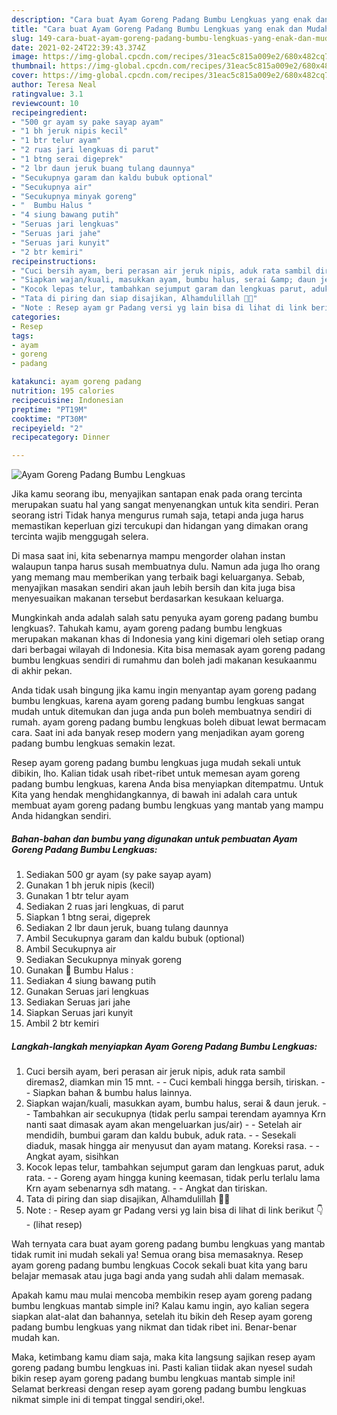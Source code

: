 ```yaml
---
description: "Cara buat Ayam Goreng Padang Bumbu Lengkuas yang enak dan Mudah Dibuat"
title: "Cara buat Ayam Goreng Padang Bumbu Lengkuas yang enak dan Mudah Dibuat"
slug: 149-cara-buat-ayam-goreng-padang-bumbu-lengkuas-yang-enak-dan-mudah-dibuat
date: 2021-02-24T22:39:43.374Z
image: https://img-global.cpcdn.com/recipes/31eac5c815a009e2/680x482cq70/ayam-goreng-padang-bumbu-lengkuas-foto-resep-utama.jpg
thumbnail: https://img-global.cpcdn.com/recipes/31eac5c815a009e2/680x482cq70/ayam-goreng-padang-bumbu-lengkuas-foto-resep-utama.jpg
cover: https://img-global.cpcdn.com/recipes/31eac5c815a009e2/680x482cq70/ayam-goreng-padang-bumbu-lengkuas-foto-resep-utama.jpg
author: Teresa Neal
ratingvalue: 3.1
reviewcount: 10
recipeingredient:
- "500 gr ayam sy pake sayap ayam"
- "1 bh jeruk nipis kecil"
- "1 btr telur ayam"
- "2 ruas jari lengkuas di parut"
- "1 btng serai digeprek"
- "2 lbr daun jeruk buang tulang daunnya"
- "Secukupnya garam dan kaldu bubuk optional"
- "Secukupnya air"
- "Secukupnya minyak goreng"
- "  Bumbu Halus "
- "4 siung bawang putih"
- "Seruas jari lengkuas"
- "Seruas jari jahe"
- "Seruas jari kunyit"
- "2 btr kemiri"
recipeinstructions:
- "Cuci bersih ayam, beri perasan air jeruk nipis, aduk rata sambil diremas2, diamkan min 15 mnt. - Cuci kembali hingga bersih, tiriskan. - Siapkan bahan &amp; bumbu halus lainnya."
- "Siapkan wajan/kuali, masukkan ayam, bumbu halus, serai &amp; daun jeruk. - Tambahkan air secukupnya (tidak perlu sampai terendam ayamnya Krn nanti saat dimasak ayam akan mengeluarkan jus/air) - Setelah air mendidih, bumbui garam dan kaldu bubuk, aduk rata. - Sesekali diaduk, masak hingga air menyusut dan ayam matang. Koreksi rasa. - Angkat ayam, sisihkan"
- "Kocok lepas telur, tambahkan sejumput garam dan lengkuas parut, aduk rata. - Goreng ayam hingga kuning keemasan, tidak perlu terlalu lama Krn ayam sebenarnya sdh matang.  - Angkat dan tiriskan."
- "Tata di piring dan siap disajikan, Alhamdulillah 🙏😉"
- "Note : Resep ayam gr Padang versi yg lain bisa di lihat di link berikut 👇           (lihat resep)"
categories:
- Resep
tags:
- ayam
- goreng
- padang

katakunci: ayam goreng padang 
nutrition: 195 calories
recipecuisine: Indonesian
preptime: "PT19M"
cooktime: "PT30M"
recipeyield: "2"
recipecategory: Dinner

---
```



![Ayam Goreng Padang Bumbu Lengkuas](https://img-global.cpcdn.com/recipes/31eac5c815a009e2/680x482cq70/ayam-goreng-padang-bumbu-lengkuas-foto-resep-utama.jpg)

Jika kamu seorang ibu, menyajikan santapan enak pada orang tercinta merupakan suatu hal yang sangat menyenangkan untuk kita sendiri. Peran seorang istri Tidak hanya mengurus rumah saja, tetapi anda juga harus memastikan keperluan gizi tercukupi dan hidangan yang dimakan orang tercinta wajib menggugah selera.

Di masa  saat ini, kita sebenarnya mampu mengorder olahan instan walaupun tanpa harus susah membuatnya dulu. Namun ada juga lho orang yang memang mau memberikan yang terbaik bagi keluarganya. Sebab, menyajikan masakan sendiri akan jauh lebih bersih dan kita juga bisa menyesuaikan makanan tersebut berdasarkan kesukaan keluarga. 



Mungkinkah anda adalah salah satu penyuka ayam goreng padang bumbu lengkuas?. Tahukah kamu, ayam goreng padang bumbu lengkuas merupakan makanan khas di Indonesia yang kini digemari oleh setiap orang dari berbagai wilayah di Indonesia. Kita bisa memasak ayam goreng padang bumbu lengkuas sendiri di rumahmu dan boleh jadi makanan kesukaanmu di akhir pekan.

Anda tidak usah bingung jika kamu ingin menyantap ayam goreng padang bumbu lengkuas, karena ayam goreng padang bumbu lengkuas sangat mudah untuk ditemukan dan juga anda pun boleh membuatnya sendiri di rumah. ayam goreng padang bumbu lengkuas boleh dibuat lewat bermacam cara. Saat ini ada banyak resep modern yang menjadikan ayam goreng padang bumbu lengkuas semakin lezat.

Resep ayam goreng padang bumbu lengkuas juga mudah sekali untuk dibikin, lho. Kalian tidak usah ribet-ribet untuk memesan ayam goreng padang bumbu lengkuas, karena Anda bisa menyiapkan ditempatmu. Untuk Kita yang hendak menghidangkannya, di bawah ini adalah cara untuk membuat ayam goreng padang bumbu lengkuas yang mantab yang mampu Anda hidangkan sendiri.

<!--inarticleads1-->

##### Bahan-bahan dan bumbu yang digunakan untuk pembuatan Ayam Goreng Padang Bumbu Lengkuas:

1. Sediakan 500 gr ayam (sy pake sayap ayam)
1. Gunakan 1 bh jeruk nipis (kecil)
1. Gunakan 1 btr telur ayam
1. Sediakan 2 ruas jari lengkuas, di parut
1. Siapkan 1 btng serai, digeprek
1. Sediakan 2 lbr daun jeruk, buang tulang daunnya
1. Ambil Secukupnya garam dan kaldu bubuk (optional)
1. Ambil Secukupnya air
1. Sediakan Secukupnya minyak goreng
1. Gunakan  🌠 Bumbu Halus :
1. Sediakan 4 siung bawang putih
1. Gunakan Seruas jari lengkuas
1. Sediakan Seruas jari jahe
1. Siapkan Seruas jari kunyit
1. Ambil 2 btr kemiri




<!--inarticleads2-->

##### Langkah-langkah menyiapkan Ayam Goreng Padang Bumbu Lengkuas:

1. Cuci bersih ayam, beri perasan air jeruk nipis, aduk rata sambil diremas2, diamkan min 15 mnt. - - Cuci kembali hingga bersih, tiriskan. - - Siapkan bahan &amp; bumbu halus lainnya.
1. Siapkan wajan/kuali, masukkan ayam, bumbu halus, serai &amp; daun jeruk. - - Tambahkan air secukupnya (tidak perlu sampai terendam ayamnya Krn nanti saat dimasak ayam akan mengeluarkan jus/air) - - Setelah air mendidih, bumbui garam dan kaldu bubuk, aduk rata. - - Sesekali diaduk, masak hingga air menyusut dan ayam matang. Koreksi rasa. - - Angkat ayam, sisihkan
1. Kocok lepas telur, tambahkan sejumput garam dan lengkuas parut, aduk rata. - - Goreng ayam hingga kuning keemasan, tidak perlu terlalu lama Krn ayam sebenarnya sdh matang.  - - Angkat dan tiriskan.
1. Tata di piring dan siap disajikan, Alhamdulillah 🙏😉
1. Note : - Resep ayam gr Padang versi yg lain bisa di lihat di link berikut 👇 -           (lihat resep)




Wah ternyata cara buat ayam goreng padang bumbu lengkuas yang mantab tidak rumit ini mudah sekali ya! Semua orang bisa memasaknya. Resep ayam goreng padang bumbu lengkuas Cocok sekali buat kita yang baru belajar memasak atau juga bagi anda yang sudah ahli dalam memasak.

Apakah kamu mau mulai mencoba membikin resep ayam goreng padang bumbu lengkuas mantab simple ini? Kalau kamu ingin, ayo kalian segera siapkan alat-alat dan bahannya, setelah itu bikin deh Resep ayam goreng padang bumbu lengkuas yang nikmat dan tidak ribet ini. Benar-benar mudah kan. 

Maka, ketimbang kamu diam saja, maka kita langsung sajikan resep ayam goreng padang bumbu lengkuas ini. Pasti kalian tiidak akan nyesel sudah bikin resep ayam goreng padang bumbu lengkuas mantab simple ini! Selamat berkreasi dengan resep ayam goreng padang bumbu lengkuas nikmat simple ini di tempat tinggal sendiri,oke!.

